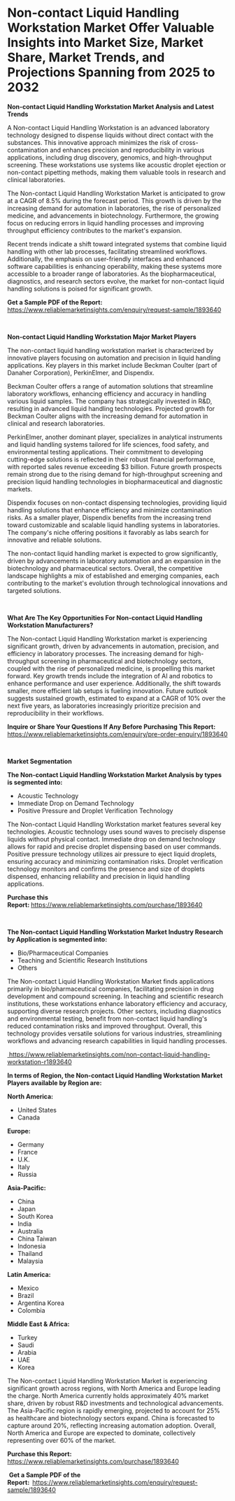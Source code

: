 <p><h1>Non-contact Liquid Handling Workstation Market Offer Valuable Insights into Market Size, Market Share, Market Trends, and Projections Spanning from 2025 to 2032</h1></p><p><strong>Non-contact Liquid Handling Workstation Market Analysis and Latest Trends</strong></p>
<p><p>A Non-contact Liquid Handling Workstation is an advanced laboratory technology designed to dispense liquids without direct contact with the substances. This innovative approach minimizes the risk of cross-contamination and enhances precision and reproducibility in various applications, including drug discovery, genomics, and high-throughput screening. These workstations use systems like acoustic droplet ejection or non-contact pipetting methods, making them valuable tools in research and clinical laboratories.</p><p>The Non-contact Liquid Handling Workstation Market is anticipated to grow at a CAGR of 8.5% during the forecast period. This growth is driven by the increasing demand for automation in laboratories, the rise of personalized medicine, and advancements in biotechnology. Furthermore, the growing focus on reducing errors in liquid handling processes and improving throughput efficiency contributes to the market's expansion.</p><p>Recent trends indicate a shift toward integrated systems that combine liquid handling with other lab processes, facilitating streamlined workflows. Additionally, the emphasis on user-friendly interfaces and enhanced software capabilities is enhancing operability, making these systems more accessible to a broader range of laboratories. As the biopharmaceutical, diagnostics, and research sectors evolve, the market for non-contact liquid handling solutions is poised for significant growth.</p></p>
<p><strong>Get a Sample PDF of the Report:&nbsp;</strong> <a href="https://www.reliablemarketinsights.com/enquiry/request-sample/1893640?utm_campaign=2934&utm_medium=2&utm_source=Github&utm_content=ia&utm_term=12042025&utm_id=non-contact-liquid-handling-workstation">https://www.reliablemarketinsights.com/enquiry/request-sample/1893640</a></p>
<p>&nbsp;</p>
<p><strong>Non-contact Liquid Handling Workstation Major Market Players</strong></p>
<p><p>The non-contact liquid handling workstation market is characterized by innovative players focusing on automation and precision in liquid handling applications. Key players in this market include Beckman Coulter (part of Danaher Corporation), PerkinElmer, and Dispendix.</p><p>Beckman Coulter offers a range of automation solutions that streamline laboratory workflows, enhancing efficiency and accuracy in handling various liquid samples. The company has strategically invested in R&D, resulting in advanced liquid handling technologies. Projected growth for Beckman Coulter aligns with the increasing demand for automation in clinical and research laboratories.</p><p>PerkinElmer, another dominant player, specializes in analytical instruments and liquid handling systems tailored for life sciences, food safety, and environmental testing applications. Their commitment to developing cutting-edge solutions is reflected in their robust financial performance, with reported sales revenue exceeding $3 billion. Future growth prospects remain strong due to the rising demand for high-throughput screening and precision liquid handling technologies in biopharmaceutical and diagnostic markets.</p><p>Dispendix focuses on non-contact dispensing technologies, providing liquid handling solutions that enhance efficiency and minimize contamination risks. As a smaller player, Dispendix benefits from the increasing trend toward customizable and scalable liquid handling systems in laboratories. The company's niche offering positions it favorably as labs search for innovative and reliable solutions.</p><p>The non-contact liquid handling market is expected to grow significantly, driven by advancements in laboratory automation and an expansion in the biotechnology and pharmaceutical sectors. Overall, the competitive landscape highlights a mix of established and emerging companies, each contributing to the market's evolution through technological innovations and targeted solutions.</p></p>
<p>&nbsp;</p>
<p><strong>What Are The Key Opportunities For Non-contact Liquid Handling Workstation Manufacturers?</strong></p>
<p><p>The Non-contact Liquid Handling Workstation market is experiencing significant growth, driven by advancements in automation, precision, and efficiency in laboratory processes. The increasing demand for high-throughput screening in pharmaceutical and biotechnology sectors, coupled with the rise of personalized medicine, is propelling this market forward. Key growth trends include the integration of AI and robotics to enhance performance and user experience. Additionally, the shift towards smaller, more efficient lab setups is fueling innovation. Future outlook suggests sustained growth, estimated to expand at a CAGR of 10% over the next five years, as laboratories increasingly prioritize precision and reproducibility in their workflows.</p></p>
<p><strong>Inquire or Share Your Questions If Any Before Purchasing This Report:</strong> <a href="https://www.reliablemarketinsights.com/enquiry/pre-order-enquiry/1893640?utm_campaign=2934&utm_medium=2&utm_source=Github&utm_content=ia&utm_term=12042025&utm_id=non-contact-liquid-handling-workstation">https://www.reliablemarketinsights.com/enquiry/pre-order-enquiry/1893640</a></p>
<p>&nbsp;</p>
<p><strong>Market Segmentation</strong></p>
<p><strong>The Non-contact Liquid Handling Workstation Market Analysis by types is segmented into:</strong></p>
<p><ul><li>Acoustic Technology</li><li>Immediate Drop on Demand Technology</li><li>Positive Pressure and Droplet Verification Technology</li></ul></p>
<p><p>The Non-contact Liquid Handling Workstation market features several key technologies. Acoustic technology uses sound waves to precisely dispense liquids without physical contact. Immediate drop on demand technology allows for rapid and precise droplet dispensing based on user commands. Positive pressure technology utilizes air pressure to eject liquid droplets, ensuring accuracy and minimizing contamination risks. Droplet verification technology monitors and confirms the presence and size of droplets dispensed, enhancing reliability and precision in liquid handling applications.</p></p>
<p><strong>Purchase this Report:&nbsp;</strong><a href="https://www.reliablemarketinsights.com/purchase/1893640?utm_campaign=2934&utm_medium=2&utm_source=Github&utm_content=ia&utm_term=12042025&utm_id=non-contact-liquid-handling-workstation">https://www.reliablemarketinsights.com/purchase/1893640</a></p>
<p>&nbsp;</p>
<p><strong>The Non-contact Liquid Handling Workstation Market Industry Research by Application is segmented into:</strong></p>
<p><ul><li>Bio/Pharmaceutical Companies</li><li>Teaching and Scientific Research Institutions</li><li>Others</li></ul></p>
<p><p>The Non-contact Liquid Handling Workstation Market finds applications primarily in bio/pharmaceutical companies, facilitating precision in drug development and compound screening. In teaching and scientific research institutions, these workstations enhance laboratory efficiency and accuracy, supporting diverse research projects. Other sectors, including diagnostics and environmental testing, benefit from non-contact liquid handling's reduced contamination risks and improved throughput. Overall, this technology provides versatile solutions for various industries, streamlining workflows and advancing research capabilities in liquid handling processes.</p></p>
<p><a href="https://www.reliablemarketinsights.com/non-contact-liquid-handling-workstation-r1893640?utm_campaign=2934&utm_medium=2&utm_source=Github&utm_content=ia&utm_term=12042025&utm_id=non-contact-liquid-handling-workstation">&nbsp;https://www.reliablemarketinsights.com/non-contact-liquid-handling-workstation-r1893640</a></p>
<p><strong>In terms of Region, the Non-contact Liquid Handling Workstation Market Players available by Region are:</strong></p>
<p>
    <p> <strong> North America: </strong>
        <ul>
            <li>United States</li>
            <li>Canada</li>
        </ul>
        </p> 
    <p> <strong> Europe: </strong>
        <ul>
            <li>Germany</li>
            <li>France</li>
            <li>U.K.</li>
            <li>Italy</li>
            <li>Russia</li>
        </ul>
        </p> 
    <p> <strong> Asia-Pacific: </strong>
        <ul>
            <li>China</li>
            <li>Japan</li>
            <li>South Korea</li>
            <li>India</li>
            <li>Australia</li>
            <li>China Taiwan</li>
            <li>Indonesia</li>
            <li>Thailand</li>
            <li>Malaysia</li>
        </ul>
        </p> 
    <p> <strong> Latin America: </strong>
        <ul>
            <li>Mexico</li>
            <li>Brazil</li>
            <li>Argentina Korea</li>
            <li>Colombia</li>
        </ul>
        </p> 
    <p> <strong> Middle East & Africa: </strong>
        <ul>
            <li>Turkey</li>
            <li>Saudi</li>
            <li>Arabia</li>
            <li>UAE</li>
            <li>Korea</li>
        </ul>
    </p>
    </p>
<p><p>The Non-contact Liquid Handling Workstation Market is experiencing significant growth across regions, with North America and Europe leading the charge. North America currently holds approximately 40% market share, driven by robust R&D investments and technological advancements. The Asia-Pacific region is rapidly emerging, projected to account for 25% as healthcare and biotechnology sectors expand. China is forecasted to capture around 20%, reflecting increasing automation adoption. Overall, North America and Europe are expected to dominate, collectively representing over 60% of the market.</p></p>
<p><strong>Purchase this Report: </strong><a href="https://www.reliablemarketinsights.com/purchase/1893640?utm_campaign=2934&utm_medium=2&utm_source=Github&utm_content=ia&utm_term=12042025&utm_id=non-contact-liquid-handling-workstation">https://www.reliablemarketinsights.com/purchase/1893640</a></p>
<p>&nbsp;<strong>Get a Sample PDF of the Report:&nbsp;&nbsp;</strong><a href="https://www.reliablemarketinsights.com/enquiry/request-sample/1893640?utm_campaign=2934&utm_medium=2&utm_source=Github&utm_content=ia&utm_term=12042025&utm_id=non-contact-liquid-handling-workstation">https://www.reliablemarketinsights.com/enquiry/request-sample/1893640</a></p>
<p><strong></strong></p>
<p><p></p><p></p><p></p></p>